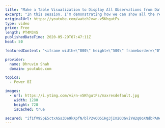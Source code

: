 ```yaml
---
title: "Make a Table Visualization to Display All Observations from Data Source in Power BI"
excerpt: "In this session, I’m demonstrating how we can show all the records even if it is the same as the Power BI table. We all know that the Power BI table visual automatically removes the duplicate rows from end-users in the table. But sometimes we need to show the end-users all the values from the data source"
originalUrl: https://youtube.com/watch?v=n-v5KhgutFs
type: video
price: Free
length: PT4M34S
publishedDateTime: 2020-05-29T07:47:11Z
heat: 50

featuredContent: "<iframe width=\"800\" height=\"500\" frameborder=\"0\" src=\"https://www.youtube.com/embed/n-v5KhgutFs\" allow=\"accelerometer; autoplay; encrypted-media; gyroscope; picture-in-picture\" allowfullscreen></iframe>"

provider:
  name: Dhruvin Shah
  domain: youtube.com

topics:
  - Power BI

images:
  - url: https://i.ytimg.com/vi/n-v5KhgutFs/maxresdefault.jpg
    width: 1280
    height: 720
    isCached: true

secured: "if1fV9SpE5ctxASs3De9kXpfN/blP2vOO5iHg3jIm2O3GviYW2q0oXNdbPA0e7FSN/kMZFzpkBj7jNdOytt6phs2um0mqmOTbeE5qS8SWtBXf12xqpMyPSJ/ZGRJtXIxeoAqIJNfvoPdmpvTttCZRvMTmjg8xNv6pxFTMQHxKi0yJd8KXJkd4RlexafzcSrVW3wc+Kdp0XWwogC7ksnLV/bKO6U+Ln7pDnaaGEh6VJ1y8t5riLBjG7xo894M/AcvXYJzd7+ZW/3g3wrTzlhx8VYYAAUtcPFGuKWEX4XTC80izp0TlDLQpsQR0meiG1uXTkho3Ahkb5vXHo71IuPx+dLnYFC6ZKbe3wgPmiBN8q3+RAkK5muEXxkppxh18tyokVUQwwfR9HAY7X/ofxNcrV7NrgCUjOG0/zTEsw1rNYo=;MyU6dZ7KsoAvCflu6BPhSA=="
---
```


